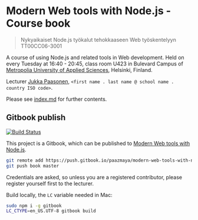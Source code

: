 # Modern Web tools with Node.js - Course book

> Nykyaikaiset Node.js työkalut tehokkaaseen Web työskentelyyn TT00CC06-3001

A course of using Node.js and related tools in Web development.
Held on every Tuesday at 16:40 - 20:45, class room U423 in Bulevard Campus of
[Metropolia University of Applied Sciences](http://www.metropolia.fi/en/ "Metropolia"), Helsinki, Finland.

Lecturer [Jukka Paasonen](http://paazmaya.com), `<first name . last name @ school name . country ISO code>`.

Please see [index.md](index.md) for further contents.

## Gitbook publish

[![Build Status](https://www.gitbook.io/button/status/book/paazmaya/modern-web-tools-with-node-js)](https://www.gitbook.io/book/paazmaya/modern-web-tools-with-node-js/activity)

This project is a Gitbook, which can be published to
[Modern Web tools with Node.js](https://www.gitbook.io/book/paazmaya/modern-web-tools-with-node-js "Modern Web tools with Node.js").

```sh
git remote add https://push.gitbook.io/paazmaya/modern-web-tools-with-node-js.git
git push book master
```

Credentials are asked, so unless you are a registered contributor,
please register yourself first to the lecturer.

Build locally, the `LC` variable needed in Mac:

```sh
sudo npm i -g gitbook
LC_CTYPE=en_US.UTF-8 gitbook build
```
